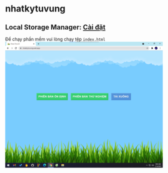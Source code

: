 # nhatkytuvung
<b> Local Storage Manager: </b> <a href="https://chrome.google.com/webstore/detail/localstorage-manager/fkhoimdhngkiicbjobkinobjkoefhkap" target="_blank">Cài đặt</a><br>
---
Để chạy phần mềm vui lòng chạy tệp `index.html`
![Demo](https://raw.githubusercontent.com/ghelix2004/nhatkytuvung/master/Demo.png)
